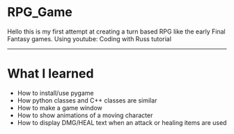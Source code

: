 # RPG_Game
Hello this is my first attempt at creating a turn based RPG like the early Final Fantasy games.
Using youtube: Coding with Russ tutorial
***
# What I learned
* How to install/use pygame
* How python classes and C++ classes are similar
* How to make a game window
* How to show animations of a moving character
* How to display DMG/HEAL text when an attack or healing items are used
